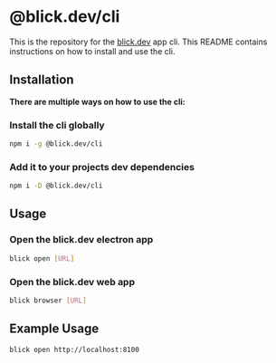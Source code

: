 # @blick.dev/cli

This is the repository for the
[blick.dev](https://github.com/blick-dev/blick)
app cli. This README contains instructions on how to install and use the cli.

## Installation

**There are multiple ways on how to use the cli:**

### Install the cli globally

```bash
npm i -g @blick.dev/cli
```

### Add it to your projects dev dependencies

```bash
npm i -D @blick.dev/cli
```

## Usage

### Open the blick.dev electron app

```bash
blick open [URL]
```

### Open the blick.dev web app

```bash
blick browser [URL]
```

## Example Usage

```
blick open http://localhost:8100
```
